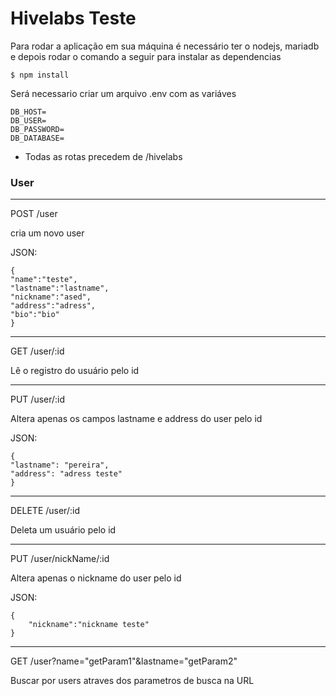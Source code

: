 # Hivelabs Teste

Para rodar a aplicação em sua máquina é necessário ter o nodejs, mariadb e depois rodar o comando a seguir para instalar as dependencias
```
$ npm install
```

Será necessario criar um arquivo .env com as variáves
```
DB_HOST= 
DB_USER= 
DB_PASSWORD=
DB_DATABASE=
```

- Todas as rotas precedem de /hivelabs
### User
-----------------
POST /user

cria um novo user

JSON:
    

    {
    "name":"teste",
    "lastname":"lastname",
    "nickname":"ased",
    "address":"adress",
    "bio":"bio"
    }

--------------------
GET /user/:id

Lê o registro do usuário pelo id

------------------------

PUT /user/:id

Altera apenas os campos lastname e address do user pelo id

JSON:

    {
    "lastname": "pereira",
    "address": "adress teste"
    }

-------------------

DELETE /user/:id

Deleta um usuário pelo id

------------------------

PUT /user/nickName/:id

Altera apenas o nickname do user pelo id

JSON:

    {
        "nickname":"nickname teste"
    }
-------------
GET /user?name="getParam1"&lastname="getParam2"

Buscar por users atraves dos parametros de busca na URL